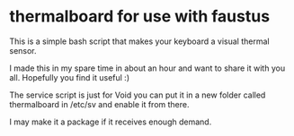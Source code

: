 thermalboard for use with faustus
==============================

This is a simple bash script that makes your keyboard a visual thermal sensor.

I made this in my spare time in about an hour and want to share it with you all. Hopefully you find it useful :)

The service script is just for Void you can put it in a new folder called thermalboard in /etc/sv and enable it from there.

I may make it a package if it receives enough demand.
